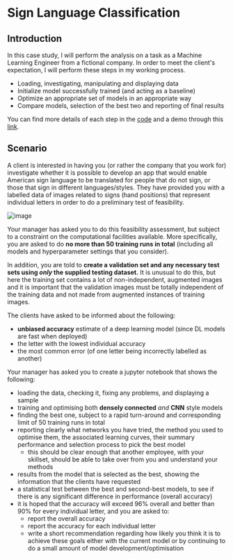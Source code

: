 # Sign Language Classification

## Introduction
In this case study, I will perform the analysis on a task as a Machine Learning Engineer from a fictional company. In order to meet the client's expectation, I will perform these steps in my working process.

- Loading, investigating, manipulating and displaying data
- Initialize model successfully trained (and acting as a baseline)
- Optimize an appropriate set of models in an appropriate way
- Compare models, selection of the best two and reporting of final results

You can find more details of each step in the [code](https://github.com/DoDucNhan/Sign-Language-Classification/blob/main/model_training.ipynb) and a demo through this [link](https://huggingface.co/spaces/GuzmanDo/sign-language-classification).

## Scenario
A client is interested in having you (or rather the company that you work for) investigate whether it is possible to develop an app that would enable American sign language to be translated for people that do not sign, or those that sign in different languages/styles. They have provided you with a labelled data of images related to signs (hand positions) that represent individual letters in order to do a preliminary test of feasibility.

![image](https://github.com/DoDucNhan/Sign-Language-Classification/assets/44297479/f86ed22a-4cd0-481f-9b64-01538cdcb8f0)


Your manager has asked you to do this feasibility assessment, but subject to a constraint on the computational facilities available.  More specifically, you are asked to do **no more than 50 training runs in total** (including all models and hyperparameter settings that you consider).  

In addition, you are told to **create a validation set and any necessary test sets using _only_ the supplied testing dataset.** It is unusual to do this, but here the training set contains a lot of non-independent, augmented images and it is important that the validation images must be totally independent of the training data and not made from augmented instances of training images.

The clients have asked to be informed about the following:
 - **unbiased accuracy** estimate of a deep learning model (since DL models are fast when deployed)
 - the letter with the lowest individual accuracy
 - the most common error (of one letter being incorrectly labelled as another)

Your manager has asked you to create a jupyter notebook that shows the following:
 - loading the data, checking it, fixing any problems, and displaying a sample
 - training and optimising both **densely connected** *and* **CNN** style models
 - finding the best one, subject to a rapid turn-around and corresponding limit of 50 training runs in total
 - reporting clearly what networks you have tried, the method you used to optimise them, the associated learning curves, their summary performance and selection process to pick the best model
     - this should be clear enough that another employee, with your skillset, should be able to take over from you and understand your methods
 - results from the model that is selected as the best, showing the information that the clients have requested
 - a statistical test between the best and second-best models, to see if there is any significant difference in performance (overall accuracy)
 - it is hoped that the accuracy will exceed 96% overall and better than 90% for every individual letter, and you are asked to:
     - report the overall accuracy
     - report the accuracy for each individual letter
     - write a short recommendation regarding how likely you think it is to achieve these goals either with the current model or by continuing to do a small amount of model development/optimisation
